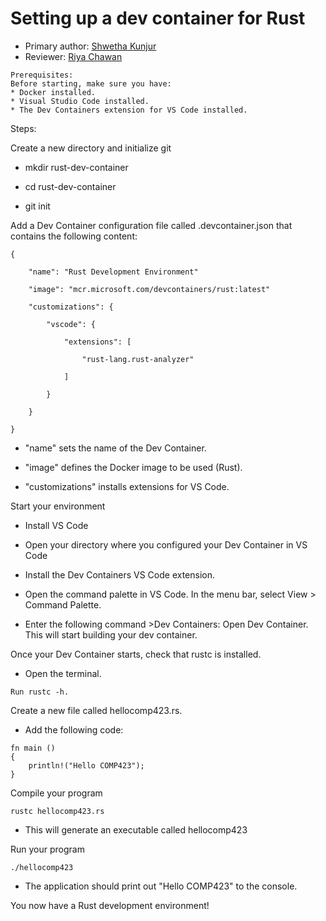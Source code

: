 # Setting up a dev container for Rust

* Primary author: [Shwetha Kunjur](https://github.com/shwethakunjur/comp423-course-notes)
* Reviewer: [Riya Chawan](https://github.com/riyachawan/comp423-course-notes.git)

```
Prerequisites:
Before starting, make sure you have:
* Docker installed.
* Visual Studio Code installed.
* The Dev Containers extension for VS Code installed.
```

Steps:

Create a new directory and initialize git

* mkdir rust-dev-container

* cd rust-dev-container

* git init


Add a Dev Container configuration file called .devcontainer.json that contains the following content:


```
{

    "name": "Rust Development Environment"

    "image": "mcr.microsoft.com/devcontainers/rust:latest"

    "customizations": {

        "vscode": {

            "extensions": [

                "rust-lang.rust-analyzer"

            ]

        }

    }

}
```


* "name" sets the name of the Dev Container.

* "image" defines the Docker image to be used (Rust).

* "customizations" installs extensions for VS Code.


Start your environment

* Install VS Code

* Open your directory where you configured your Dev Container in VS Code

* Install the Dev Containers VS Code extension.

* Open the command palette in VS Code. In the menu bar, select View > Command Palette.

* Enter the following command >Dev Containers: Open Dev Container. This will start building your dev container.


Once your Dev Container starts, check that rustc is installed.

* Open the terminal.

```
Run rustc -h. 
```

Create a new file called hellocomp423.rs.

* Add the following code:

```
fn main ()
{
    println!("Hello COMP423");
}
```

Compile your program

```
rustc hellocomp423.rs
```

* This will generate an executable called hellocomp423

Run your program

```
./hellocomp423
```

* The application should print out "Hello COMP423" to the console.

You now have a Rust development environment!